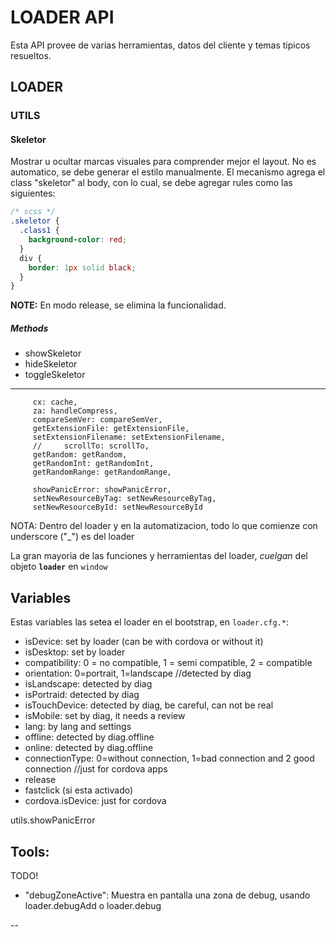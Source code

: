 # LOADER API

Esta API provee de varias herramientas, datos del cliente y temas tipicos resueltos.

## LOADER
### UTILS

#### Skeletor
Mostrar u ocultar marcas visuales para comprender mejor el layout.
No es automatico, se debe generar el estilo manualmente.
El mecanismo agrega el class "skeletor" al body, con lo cual, se debe agregar rules como las siguientes:

```css
/* scss */
.skeletor {
  .class1 {
    background-color: red;
  }
  div {
    border: 1px solid black;
  }
}
```
**NOTE:** En modo release, se elimina la funcionalidad.

##### Methods
* showSkeletor
* hideSkeletor
* toggleSkeletor
---

         cx: cache,
         za: handleCompress,
         compareSemVer: compareSemVer,
         getExtensionFile: getExtensionFile,
         setExtensionFilename: setExtensionFilename,
         //		scrollTo: scrollTo,
         getRandom: getRandom,
         getRandomInt: getRandomInt,
         getRandomRange: getRandomRange,

         showPanicError: showPanicError,
         setNewResourceByTag: setNewResourceByTag,
         setNewResourceById: setNewResourceById






NOTA: Dentro del loader y en la automatizacion, todo lo que comienze con underscore ("_") es del loader

La gran mayoria de las funciones y herramientas del loader, _cuelgan_ del objeto **`loader`** en `window`


## Variables

Estas variables las setea el loader en el bootstrap, en `loader.cfg.*`:

* isDevice: set by loader (can be with cordova or without it)
* isDesktop: set by loader
* compatibility: 0 = no compatible, 1 = semi compatible, 2 = compatible
* orientation: 0=portrait, 1=landscape //detected by diag
* isLandscape: detected by diag
* isPortraid: detected by diag
* isTouchDevice: detected by diag, be careful, can not be real
* isMobile: set by diag, it needs a review
* lang: by lang and settings
* offline: detected by diag.offline
* online: detected by diag.offline
* connectionType: 0=without connection, 1=bad connection and 2 good connection //just for cordova apps
* release
* fastclick (si esta activado)
* cordova.isDevice: just for cordova


utils.showPanicError


## Tools:

TODO!



* "debugZoneActive": Muestra en pantalla una zona de debug, usando loader.debugAdd o loader.debug

--